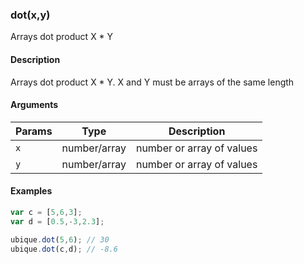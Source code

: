 ### dot(x,y)

Arrays dot product X * Y


#### Description

Arrays dot product X * Y. X and Y must be arrays of the same length  



#### Arguments

|Params|Type|Description
|---------|----|-----------
|`x` | number/array | number or array of values
|`y` | number/array | number or array of values


#### Examples

```js
var c = [5,6,3];
var d = [0.5,-3,2.3];

ubique.dot(5,6); // 30
ubique.dot(c,d); // -8.6
```


